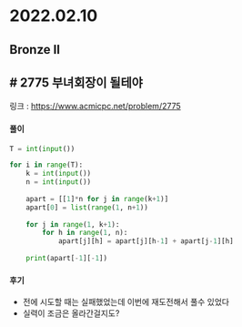 # 2022.02.10

## Bronze II

## # 2775 부녀회장이 될테야

링크 : https://www.acmicpc.net/problem/2775



#### 풀이

```python
T = int(input())

for i in range(T):
    k = int(input())
    n = int(input())
    
    apart = [[1]*n for j in range(k+1)]
    apart[0] = list(range(1, n+1))
    
    for j in range(1, k+1):
        for h in range(1, n):
            apart[j][h] = apart[j][h-1] + apart[j-1][h]
    
    print(apart[-1][-1])
```



#### 후기

* 전에 시도할 때는 실패했었는데 이번에 재도전해서 풀수 있었다
* 실력이 조금은 올라간걸지도?





